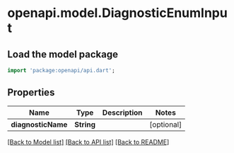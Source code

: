 # openapi.model.DiagnosticEnumInput

## Load the model package
```dart
import 'package:openapi/api.dart';
```

## Properties
Name | Type | Description | Notes
------------ | ------------- | ------------- | -------------
**diagnosticName** | **String** |  | [optional] 

[[Back to Model list]](../README.md#documentation-for-models) [[Back to API list]](../README.md#documentation-for-api-endpoints) [[Back to README]](../README.md)


